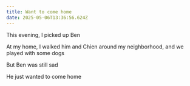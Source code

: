 ```yaml
---
title: Want to come home
date: 2025-05-06T13:36:56.624Z
---
```


This evening, I picked up Ben

At my home, I walked him and Chien around my neighborhood, and we played with some dogs

But Ben was still sad

He just wanted to come home
